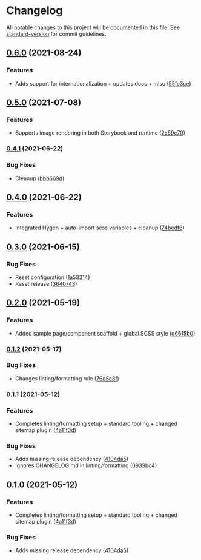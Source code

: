 # Changelog

All notable changes to this project will be documented in this file. See [standard-version](https://github.com/conventional-changelog/standard-version) for commit guidelines.

## [0.6.0](https://github.com/eyespot-agency/eyespot-starter-gatsby/compare/v0.5.0...v0.6.0) (2021-08-24)


### Features

* Adds support for internationalization + updates docs + misc ([55fc3ce](https://github.com/eyespot-agency/eyespot-starter-gatsby/commit/55fc3ce14e5d6aee056b6bdaac5e2a3955ca2abf))

## [0.5.0](https://github.com/eyespot-agency/eyespot-starter-gatsby/compare/v0.4.1...v0.5.0) (2021-07-08)


### Features

* Supports image rendering in both Storybook and runtime ([2c59c70](https://github.com/eyespot-agency/eyespot-starter-gatsby/commit/2c59c70024b2e405d71962fc274e99e7541988ba))

### [0.4.1](https://github.com/eyespot-agency/eyespot-starter-gatsby/compare/v0.4.0...v0.4.1) (2021-06-22)


### Bug Fixes

* Cleanup ([bbb669d](https://github.com/eyespot-agency/eyespot-starter-gatsby/commit/bbb669d88fa4f86bf2fb40b507e5ac7111229ab8))

## [0.4.0](https://github.com/eyespot-agency/eyespot-starter-gatsby/compare/v0.3.0...v0.4.0) (2021-06-22)


### Features

* Integrated Hygen + auto-import scss variables + cleanup ([74bedf6](https://github.com/eyespot-agency/eyespot-starter-gatsby/commit/74bedf6dfae139e4a5fad49a379aa0b6c3d8f9c4))

## [0.3.0](https://github.com/eyespot-agency/eyespot-starter-gatsby/compare/v0.2.1...v0.3.0) (2021-06-15)


### Bug Fixes

* Reset configuration ([1a53314](https://github.com/eyespot-agency/eyespot-starter-gatsby/commit/1a53314fd8e878731575999a76e0f579833bf2bb))
* Reset release ([3640743](https://github.com/eyespot-agency/eyespot-starter-gatsby/commit/3640743d8d6f0bbe88b1a6265f27a0cc7bf29026))

## [0.2.0](https://github.com/eyespot-agency/eyespot-starter-gatsby/compare/v0.1.2...v0.2.0) (2021-05-19)


### Features

* Added sample page/component scaffold + global SCSS style ([d6615b0](https://github.com/eyespot-agency/eyespot-starter-gatsby/commit/d6615b05d4dc64ca32fc7ce60ed6837650f24290))

### [0.1.2](https://github.com/eyespot-agency/eyespot-starter-gatsby/compare/v0.1.1...v0.1.2) (2021-05-17)


### Bug Fixes

* Changes linting/formatting rule ([76d5c8f](https://github.com/eyespot-agency/eyespot-starter-gatsby/commit/76d5c8f1dceea44fb75bc6776939fdfc6c39de50))

### 0.1.1 (2021-05-12)


### Features

* Completes linting/formatting setup + standard tooling + changed sitemap plugin ([4a11f3d](https://github.com/eyespot-agency/eyespot-starter-gatsby/commit/4a11f3da2983b1c9e9913200c4e0271651ffe7bf))


### Bug Fixes

* Adds missing release dependency ([4104da5](https://github.com/eyespot-agency/eyespot-starter-gatsby/commit/4104da5ec4f1067741fda370a6e72fe5aec3bd5a))
* Ignores CHANGELOG md in linting/formatting ([0939bc4](https://github.com/eyespot-agency/eyespot-starter-gatsby/commit/0939bc435cc0576b4ab6be8a04909a77afe87677))

## 0.1.0 (2021-05-12)


### Features

* Completes linting/formatting setup + standard tooling + changed sitemap plugin ([4a11f3d](https://github.com/eyespot-agency/eyespot-starter-gatsby/commit/4a11f3da2983b1c9e9913200c4e0271651ffe7bf))


### Bug Fixes

* Adds missing release dependency ([4104da5](https://github.com/eyespot-agency/eyespot-starter-gatsby/commit/4104da5ec4f1067741fda370a6e72fe5aec3bd5a))
